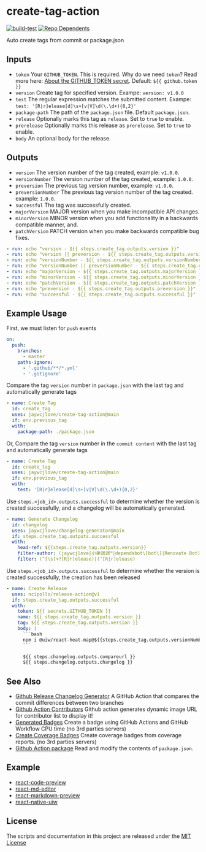 create-tag-action
===

[![build-test](https://github.com/jaywcjlove/create-tag-action/workflows/build-test/badge.svg)](https://github.com/actions/typescript-action/actions)
[![Repo Dependents](https://badgen.net/github/dependents-repo/jaywcjlove/create-tag-action)](https://github.com/jaywcjlove/create-tag-action/network/dependents)

Auto create tags from commit or package.json

## Inputs

- `token` Your `GITHUB_TOKEN`. This is required. Why do we need `token`? Read more here: [About the GITHUB_TOKEN secret](https://help.github.com/en/actions/automating-your-workflow-with-github-actions/authenticating-with-the-github_token#about-the-github_token-secret). Default: `${{ github.token }}`
- `version` Create tag for specified version. Exampe: `version: v1.0.0`
- `test` The regular expression matches the submitted content. Exampe: `test: '[R|r]elease[d]\s+[v|V]\d(\.\d+){0,2}'`
- `package-path` The path of the `package.json` file. Default `package.json`.
- `release` Optionally marks this tag as `release`. Set to `true` to enable.
- `prerelease` Optionally marks this release as `prerelease`. Set to `true` to enable.
- `body` An optional body for the release.

## Outputs

- `version` The version number of the tag created, example: `v1.0.0`.
- `versionNumber` The version number of the tag created, example: `1.0.0`.
- `preversion` The previous tag version number, example: `v1.0.0`.
- `preversionNumber` The previous tag version number of the tag created. example: `1.0.0`.
- `successful` The tag was successfully created.
- `majorVersion` MAJOR version when you make incompatible API changes.
- `minorVersion` MINOR version when you add functionality in a backwards compatible manner, and.
- `patchVersion` PATCH version when you make backwards compatible bug fixes.

```yml
- run: echo "version - ${{ steps.create_tag.outputs.version }}"
- run: echo "version || preversion - ${{ steps.create_tag.outputs.version || steps.create_tag.outputs.preversion }}"
- run: echo "versionNumber - ${{ steps.create_tag.outputs.versionNumber }}"
- run: echo "versionNumber || preversionNumber - ${{ steps.create_tag.outputs.versionNumber || steps.create_tag.outputs.preversionNumber }}"
- run: echo "majorVersion - ${{ steps.create_tag.outputs.majorVersion }}"
- run: echo "minorVersion - ${{ steps.create_tag.outputs.minorVersion }}"
- run: echo "patchVersion - ${{ steps.create_tag.outputs.patchVersion }}"
- run: echo "preversion - ${{ steps.create_tag.outputs.preversion }}"
- run: echo "successful - ${{ steps.create_tag.outputs.successful }}"
```

## Example Usage

First, we must listen for `push` events

```yml
on:
  push:
    branches:
      - master
    paths-ignore:
      - '.github/**/*.yml'
      - '.gitignore'
```

Compare the tag `version` number in `package.json` with the last tag and automatically generate tags

```yml
- name: Create Tag
  id: create_tag
  uses: jaywcjlove/create-tag-action@main
  if: env.previous_tag
  with:
    package-path: ./package.json
```

Or, Compare the tag `version` number in the `commit content` with the last tag and automatically generate tags

```yml
- name: Create Tag
  id: create_tag
  uses: jaywcjlove/create-tag-action@main
  if: env.previous_tag
  with:
    test: '[R|r]elease[d]\s+[v|V]\d(\.\d+){0,2}'
```

Use `steps.<job_id>.outputs.successful` to determine whether the version is created successfully, and a changelog will be automatically generated.

```yml
- name: Generate Changelog
  id: changelog
  uses: jaywcjlove/changelog-generator@main
  if: steps.create_tag.outputs.successful
  with:
    head-ref: ${{steps.create_tag.outputs.version}}
    filter-author: (jaywcjlove|小弟调调™|dependabot\[bot\]|Renovate Bot)
    filter: (^[\s]+?[R|r]elease)|(^[R|r]elease)
```

Use `steps.<job_id>.outputs.successful` to determine whether the version is created successfully, the creation has been released

```yml
- name: Create Release
  uses: ncipollo/release-action@v1
  if: steps.create_tag.outputs.successful
  with:
    token: ${{ secrets.GITHUB_TOKEN }}
    name: ${{ steps.create_tag.outputs.version }}
    tag: ${{ steps.create_tag.outputs.version }}
    body: |
      ```bash
      npm i @uiw/react-heat-map@${{steps.create_tag.outputs.versionNumber}}
      ```

      ${{ steps.changelog.outputs.compareurl }}
      ${{ steps.changelog.outputs.changelog }}
```

## See Also

- [Github Release Changelog Generator](https://github.com/jaywcjlove/changelog-generator) A GitHub Action that compares the commit differences between two branches
- [Github Action Contributors](https://github.com/jaywcjlove/github-action-contributors) Github action generates dynamic image URL for contributor list to display it!
- [Generated Badges](https://github.com/jaywcjlove/generated-badges) Create a badge using GitHub Actions and GitHub Workflow CPU time (no 3rd parties servers)
- [Create Coverage Badges](https://github.com/jaywcjlove/coverage-badges-cli) Create coverage badges from coverage reports. (no 3rd parties servers)
- [Github Action package](https://github.com/jaywcjlove/github-action-package) Read and modify the contents of `package.json`.

## Example

- [react-code-preview](https://github.com/uiwjs/react-code-preview/blob/fb9829440a21fddbb57100db62ae113be3c01161/.github/workflows/ci.yml#L35-L40)
- [react-md-editor](https://github.com/uiwjs/react-md-editor/blob/e3293bca45bff08110ef5e9119d907db2ec95baa/.github/workflows/ci.yml#L23-L28)
- [react-markdown-preview](https://github.com/uiwjs/react-markdown-preview/blob/b230eba6526786cbd7318e514276fd05ae58edc9/.github/workflows/ci.yml#L21-L26)
- [react-native-uiw](https://github.com/uiwjs/react-native-uiw/blob/9876540e78df61b5c5d906451b3c76bb2168c23c/.github/workflows/ci.yml#L22-L27)

## License

The scripts and documentation in this project are released under the [MIT License](./LICENSE)
